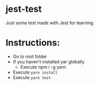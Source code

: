 # jest-test
Just some test made with Jest for learning

# Instructions:
 - Go to root folder
 - If you haven't installed yar globally
   - Execute npm i -g yarn`
 - Execute `yarn install`
 - Execute `yarn test`
